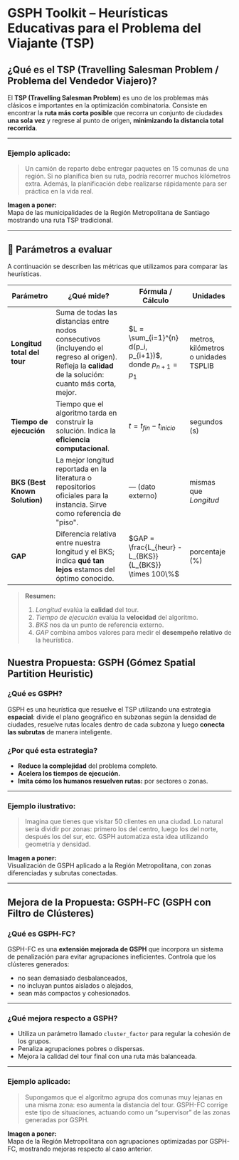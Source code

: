 # GSPH Toolkit – Heurísticas Educativas para el Problema del Viajante (TSP)

## ¿Qué es el TSP (Travelling Salesman Problem / Problema del Vendedor Viajero)?

El **TSP (Travelling Salesman Problem)** es uno de los problemas más clásicos e importantes en la optimización combinatoria. Consiste en encontrar la **ruta más corta posible** que recorra un conjunto de ciudades **una sola vez** y regrese al punto de origen, **minimizando la distancia total recorrida**.

---

### Ejemplo aplicado:
> Un camión de reparto debe entregar paquetes en 15 comunas de una región. Si no planifica bien su ruta, podría recorrer muchos kilómetros extra. Además, la planificación debe realizarse rápidamente para ser práctica en la vida real.

**Imagen a poner:**  
Mapa de las municipalidades de la Región Metropolitana de Santiago mostrando una ruta TSP tradicional.

---
## 📏 Parámetros a evaluar

A continuación se describen las métricas que utilizamos para comparar las heurísticas.  

| Parámetro | ¿Qué mide? | Fórmula / Cálculo | Unidades |
|-----------|------------|-------------------|----------|
| **Longitud total del tour** | Suma de todas las distancias entre nodos consecutivos (incluyendo el regreso al origen). Refleja la **calidad** de la solución: cuanto más corta, mejor. | $L = \sum_{i=1}^{n} d(p_i, p_{i+1})$, donde $p_{n+1}=p_1$ | metros, kilómetros o unidades TSPLIB |
| **Tiempo de ejecución** | Tiempo que el algoritmo tarda en construir la solución. Indica la **eficiencia computacional**. | $t = t_{fin} - t_{inicio}$ | segundos (s) |
| **BKS (Best Known Solution)** | La mejor longitud reportada en la literatura o repositorios oficiales para la instancia. Sirve como referencia de "piso". | — (dato externo) | mismas que *Longitud* |
| **GAP** | Diferencia relativa entre nuestra longitud y el BKS; indica **qué tan lejos** estamos del óptimo conocido. | $GAP = \frac{L_{heur} - L_{BKS}}{L_{BKS}} \times 100\%$ | porcentaje (%) |

> **Resumen:**  
> 1. *Longitud* evalúa la **calidad** del tour.  
> 2. *Tiempo de ejecución* evalúa la **velocidad** del algoritmo.  
> 3. *BKS* nos da un punto de referencia externo.  
> 4. *GAP* combina ambos valores para medir el **desempeño relativo** de la heurística.

## Nuestra Propuesta: GSPH (Gómez Spatial Partition Heuristic)

### ¿Qué es GSPH?

GSPH es una heurística que resuelve el TSP utilizando una estrategia **espacial**: divide el plano geográfico en subzonas según la densidad de ciudades, resuelve rutas locales dentro de cada subzona y luego **conecta las subrutas** de manera inteligente.

### ¿Por qué esta estrategia?

- **Reduce la complejidad** del problema completo.
- **Acelera los tiempos de ejecución.**
- **Imita cómo los humanos resuelven rutas:** por sectores o zonas.

---

### Ejemplo ilustrativo:
> Imagina que tienes que visitar 50 clientes en una ciudad. Lo natural sería dividir por zonas: primero los del centro, luego los del norte, después los del sur, etc. GSPH automatiza esta idea utilizando geometría y densidad.

**Imagen a poner:**  
Visualización de GSPH aplicado a la Región Metropolitana, con zonas diferenciadas y subrutas conectadas.

---

## Mejora de la Propuesta: GSPH‑FC (GSPH con Filtro de Clústeres)

### ¿Qué es GSPH‑FC?

GSPH-FC es una **extensión mejorada de GSPH** que incorpora un sistema de penalización para evitar agrupaciones ineficientes. Controla que los clústeres generados:
- no sean demasiado desbalanceados,
- no incluyan puntos aislados o alejados,
- sean más compactos y cohesionados.

---

### ¿Qué mejora respecto a GSPH?

- Utiliza un parámetro llamado `cluster_factor` para regular la cohesión de los grupos.
- Penaliza agrupaciones pobres o dispersas.
- Mejora la calidad del tour final con una ruta más balanceada.

---

### Ejemplo aplicado:
> Supongamos que el algoritmo agrupa dos comunas muy lejanas en una misma zona: eso aumenta la distancia del tour. GSPH-FC corrige este tipo de situaciones, actuando como un “supervisor” de las zonas generadas por GSPH.

**Imagen a poner:**  
Mapa de la Región Metropolitana con agrupaciones optimizadas por GSPH-FC, mostrando mejoras respecto al caso anterior.
